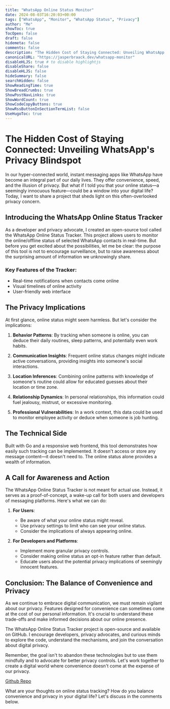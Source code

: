 ```yaml
---
title: "WhatsApp Online Status Monitor"
date: 2024-08-03T16:20:03+00:00
tags: ["WhatsApp", "Monitor", "WhatsApp Status", "Privacy"]
author: "Me"
showToc: true
TocOpen: false
draft: false
hidemeta: false
comments: false
description: "The Hidden Cost of Staying Connected: Unveiling WhatsApp's Privacy Blindspot"
canonicalURL: "https://jasperbraack.dev/whatsapp-monitor"
disableHLJS: true # to disable highlightjs
disableShare: false
disableHLJS: false
hideSummary: false
searchHidden: false
ShowReadingTime: true
ShowBreadCrumbs: true
ShowPostNavLinks: true
ShowWordCount: true
ShowCodeCopyButtons: true
ShowRssButtonInSectionTermList: false
UseHugoToc: true
---
```


# The Hidden Cost of Staying Connected: Unveiling WhatsApp's Privacy Blindspot

In our hyper-connected world, instant messaging apps like WhatsApp have become an integral part of our daily lives. They offer convenience, speed, and the illusion of privacy. But what if I told you that your online status—a seemingly innocuous feature—could be a window into your digital life? Today, I want to share a project that sheds light on this often-overlooked privacy concern.

## Introducing the WhatsApp Online Status Tracker

As a developer and privacy advocate, I created an open-source tool called the WhatsApp Online Status Tracker. This project allows users to monitor the online/offline status of selected WhatsApp contacts in real-time. But before you get excited about the possibilities, let me be clear: the purpose of this tool is not to encourage surveillance, but to raise awareness about the surprising amount of information we unknowingly share.

### Key Features of the Tracker:

- Real-time notifications when contacts come online
- Visual timelines of online activity
- User-friendly web interface

## The Privacy Implications

At first glance, online status might seem harmless. But let's consider the implications:

1. **Behavior Patterns**: By tracking when someone is online, you can deduce their daily routines, sleep patterns, and potentially even work habits.

2. **Communication Insights**: Frequent online status changes might indicate active conversations, providing insights into someone's social interactions.

3. **Location Inferences**: Combining online patterns with knowledge of someone's routine could allow for educated guesses about their location or time zone.

4. **Relationship Dynamics**: In personal relationships, this information could fuel jealousy, mistrust, or excessive monitoring.

5. **Professional Vulnerabilities**: In a work context, this data could be used to monitor employee activity or deduce when someone is job hunting.

## The Technical Side

Built with Go and a responsive web frontend, this tool demonstrates how easily such tracking can be implemented. It doesn't access or store any message content—it doesn't need to. The online status alone provides a wealth of information.

## A Call for Awareness and Action

The WhatsApp Online Status Tracker is not meant for actual use. Instead, it serves as a proof-of-concept, a wake-up call for both users and developers of messaging platforms. Here's what we can do:

1. **For Users**: 
   - Be aware of what your online status might reveal.
   - Use privacy settings to limit who can see your online status.
   - Consider the implications of always appearing online.

2. **For Developers and Platforms**:
   - Implement more granular privacy controls.
   - Consider making online status an opt-in feature rather than default.
   - Educate users about the potential privacy implications of seemingly innocent features.

## Conclusion: The Balance of Convenience and Privacy

As we continue to embrace digital communication, we must remain vigilant about our privacy. Features designed for convenience can sometimes come at the cost of our personal information. It's crucial to understand these trade-offs and make informed decisions about our online presence.

The WhatsApp Online Status Tracker project is open-source and available on GitHub. I encourage developers, privacy advocates, and curious minds to explore the code, understand the mechanisms, and join the conversation about digital privacy.

Remember, the goal isn't to abandon these technologies but to use them mindfully and to advocate for better privacy controls. Let's work together to create a digital world where convenience doesn't come at the expense of our privacy.

[Github Repo](https://github.com/0xagil/WhatsApp-Online-Status-Monitor)

What are your thoughts on online status tracking? How do you balance convenience and privacy in your digital life? Let's discuss in the comments below.